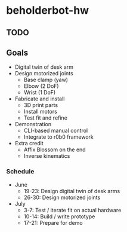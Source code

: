 # beholderbot-hw

## TODO

## Goals
- Digital twin of desk arm
- Design motorized joints
  - Base clamp (yaw)
  - Elbow (2 DoF)
  - Wrist (1 DoF)
- Fabricate and install
  - 3D print parts
  - Install motors
  - Test fit and refine
- Demonstration
  - CLI-based manual control
  - Integrate to r0b0 framework
- Extra credit
  - Affix Blossom on the end
  - Inverse kinematics

### Schedule
- June
  - 19-23: Design digital twin of desk arms
  - 26-30: Design motorized joints
- July
  - 3-7: Test / iterate fit on actual hardware
  - 10-14: Build / write prototype
  - 17-21: Prepare for demo